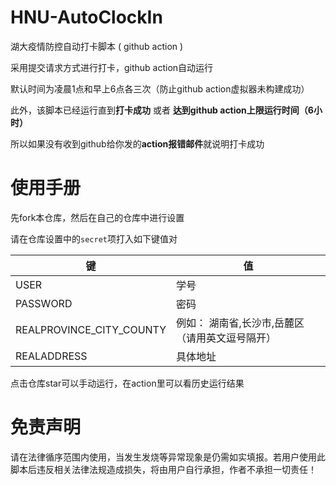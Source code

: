 # HNU-AutoClockIn

湖大疫情防控自动打卡脚本 ( github action )

采用提交请求方式进行打卡，github action自动运行

默认时间为凌晨1点和早上6点各三次（防止github action虚拟器未构建成功）

此外，该脚本已经运行直到**打卡成功** 或者 **达到github action上限运行时间（6小时）**

所以如果没有收到github给你发的**action报错邮件**就说明打卡成功

# 使用手册

先fork本仓库，然后在自己的仓库中进行设置

请在仓库设置中的`secret`项打入如下键值对

| 键                       | 值                                              |
| ------------------------ | ----------------------------------------------- |
| USER                     | 学号                                            |
| PASSWORD                 | 密码                                            |
| REALPROVINCE_CITY_COUNTY | 例如： 湖南省,长沙市,岳麓区（请用英文逗号隔开） |
| REALADDRESS              | 具体地址                                        |

点击仓库star可以手动运行，在action里可以看历史运行结果

# 免责声明

请在法律循序范围内使用，当发生发烧等异常现象是仍需如实填报。若用户使用此脚本后违反相关法律法规造成损失，将由用户自行承担，作者不承担一切责任！


